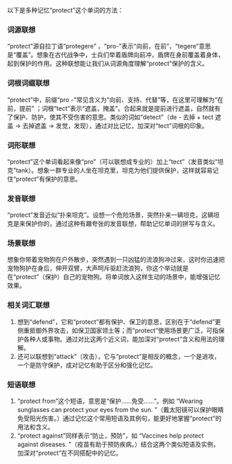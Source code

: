 以下是多种记忆“protect”这个单词的方法：

### 词源联想
“protect”源自拉丁语“protegere” ，“pro-”表示“向前，在前”，“tegere”意思是“覆盖”。想象在古代战争中，士兵们举着盾牌向前冲，盾牌在身前覆盖着身体，起到保护的作用。这种联想能让我们从词源角度理解“protect”保护的含义。

### 词根词缀联想
“protect”中，前缀“pro -”常见含义为“向前、支持、代替”等，在这里可理解为“在前，提前” ；词根“tect”表示“遮盖，掩盖”。合起来就是提前进行遮盖，自然就有了保护、防护，使其不受伤害的意思。类似的词如“detect”（de - 去掉 + tect 遮盖 → 去掉遮盖 → 发觉，发现），通过对比记忆，加深对“tect”词根的印象。

### 词形联想
“protect”这个单词看起来像“pro”（可以联想成专业的）加上“tect”（发音类似“坦克”tank）。想象一群专业的人坐在坦克里，坦克为他们提供保护，这样就容易记住“protect”有保护的意思。

### 发音联想
“protect”发音近似“扑来坦克”。设想一个危险场景，突然扑来一辆坦克，这辆坦克是来保护你的，通过这种有趣夸张的发音联想，帮助记忆单词的拼写与含义。

### 场景联想
想象你带着宠物狗在户外散步，突然遇到一只凶猛的流浪狗冲过来，这时你迅速把宠物狗护在身后，伸开双臂，大声呵斥驱赶流浪狗，你这个举动就是在“protect”（保护）自己的宠物狗。将单词放入这样生动的场景中，能增强记忆效果。

### 相关词汇联想
1. 想到“defend”，它和“protect”都有保护、保卫的意思，区别在于“defend”更侧重抵御外界攻击，如保卫国家领土等；而“protect”使用场景更广泛，可指保护各种人或事物。通过对比这两个近义词，能加深对“protect”含义和用法的理解。
2. 还可以联想到“attack”（攻击），它与“protect”是相反的概念，一个是进攻，一个是防守保护，成对记忆有助于区分和强化记忆。

### 短语联想
1. “protect from”这个短语，意思是“保护……免受……”。例如 “Wearing sunglasses can protect your eyes from the sun. ”（戴太阳镜可以保护眼睛免受阳光伤害。）通过记忆这个常用短语及其例句，能更好地掌握“protect”的用法和含义。
2. “protect against”同样表示“防止，预防”，如 “Vaccines help protect against diseases. ”（疫苗有助于预防疾病。）结合这两个类似短语及实例，加深对“protect”在不同搭配中的记忆。 